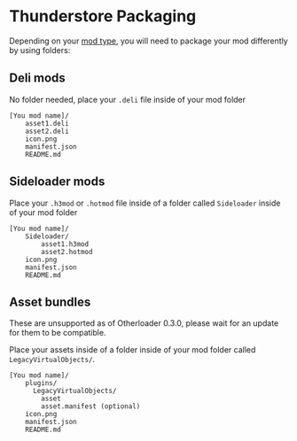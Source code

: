 # Thunderstore Packaging

Depending on your [mod type](Mod-types.md), you will need to package your mod differently by using folders:

## Deli mods

No folder needed, place your `.deli` file inside of your mod folder
  
```text
[You mod name]/
    asset1.deli
    asset2.deli
    icon.png
    manifest.json
    README.md
```

## Sideloader mods

Place your `.h3mod` or `.hotmod` file inside of a folder called `Sideloader` inside of your mod folder

```text
[You mod name]/
    Sideloader/
        asset1.h3mod
        asset2.hotmod
    icon.png
    manifest.json
    README.md
```

## Asset bundles

These are unsupported as of Otherloader 0.3.0, please wait for an update for them to be compatible.

Place your assets inside of a folder inside of your mod folder called `LegacyVirtualObjects/`.

```text
[You mod name]/
    plugins/
      LegacyVirtualObjects/
        asset
        asset.manifest (optional)
    icon.png
    manifest.json
    README.md
```
